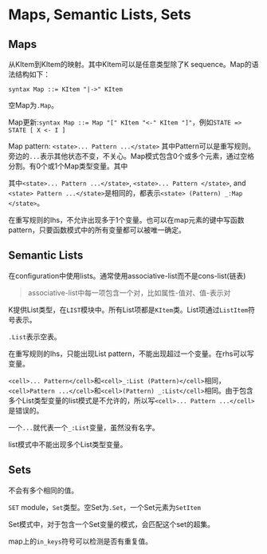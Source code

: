 # Maps, Semantic Lists, Sets

## Maps

从KItem到KItem的映射。其中KItem可以是任意类型除了K sequence。Map的语法结构如下：

```k
syntax Map ::= KItem "|->" KItem
```

空Map为`.Map`。

Map更新:`syntax Map ::= Map "[" KItem "<-" KItem "]"`，例如`STATE => STATE [ X <- I ]`

Map pattern: `<state>... Pattern ...</state>` 其中Pattern可以是重写规则。旁边的`...`表示其他状态不变，不关心。Map模式包含0个或多个元素，通过空格分割。有0个或1个Map类型变量。其中

其中`<state>... Pattern ...</state>`, `<state>... Pattern </state>`, and `<state> Pattern ...</state>`是相同的，都表示`<state> (Pattern) _:Map </state>`。

在重写规则的lhs，不允许出现多于1个变量。也可以在map元素的键中写函数pattern，只要函数模式中的所有变量都可以被唯一确定。

## Semantic Lists

在configuration中使用lists。通常使用associative-list而不是cons-list(链表)

> associative-list中每一项包含一个对，比如属性-值对、值-表示对

K提供List类型，在`LIST`模块中。所有List项都是`KItem`类。List项通过`ListItem`符号表示。

`.List`表示空表。

在重写规则的lhs，只能出现List pattern，不能出现超过一个变量。在rhs可以写变量。

`<cell>... Pattern</cell>`和`<cell>_:List (Pattern)</cell>`相同，`<cell>Pattern ...</cell>`和`<cell>(Pattern) _:List</cell>`相同。由于包含多个List类型变量的list模式是不允许的，所以写`<cell>... Pattern ...</cell>`是错误的。

一个`...`就代表一个`_:List`变量，虽然没有名字。

list模式中不能出现多个List类型变量。

## Sets

不会有多个相同的值。

`SET` module，`Set`类型。空Set为`.Set`，一个Set元素为`SetItem`

Set模式中，对于包含一个Set变量的模式，会匹配这个set的超集。

map上的`in_keys`符号可以检测是否有重复值。

